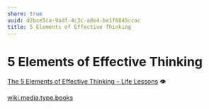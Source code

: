 ```yaml
---
share: true
uuid: d2bce5ca-9adf-4c3c-a8e4-be1f6845ccac
title: 5 Elements of Effective Thinking
---
```

# 5 Elements of Effective Thinking
[The 5 Elements of Effective Thinking – Life Lessons](https://lifelessons.co/personal-development/5elementsofeffectivethinking/) 👁

[wiki.media.type.books](/a3a80e28-c537-4091-a06f-3d20f44ec6a2)